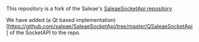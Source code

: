 This repository is a fork of the Saleae's [SaleaeSocketApi repository](https://github.com/saleae/SaleaeSocketApi)

We have added (a Qt based implementation)[https://github.com/saleae/SaleaeSocketApi/tree/master/QSaleaeSocketApi] of the SocketAPI to the repo.
